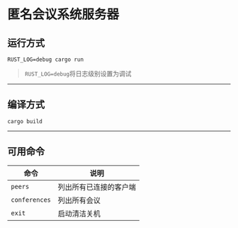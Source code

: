 # 匿名会议系统服务器

## 运行方式
`RUST_LOG=debug cargo run`

>`RUST_LOG=debug`将日志级别设置为调试

---

## 编译方式
`cargo build`

---

## 可用命令
 
| 命令 | 说明 |
| ----------- | ----------- |
|`peers`| 列出所有已连接的客户端 |
|`conferences`| 列出所有会议 |
|`exit`| 启动清洁关机 |
